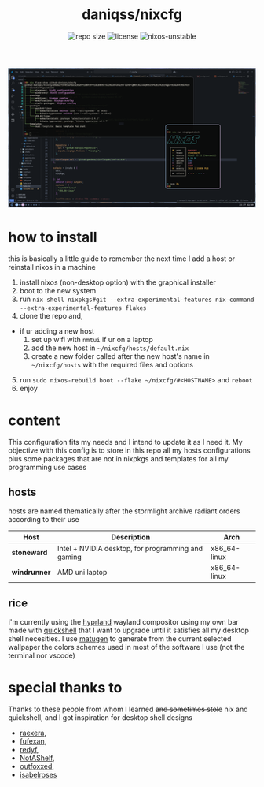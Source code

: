 
<header align="center">
  <h1>
    daniqss/nixcfg
  </h1>

  ![repo size](https://img.shields.io/github/repo-size/daniqss/nixcfg?color=B0C6FF&labelColor=303446&style=for-the-badge&logo=github&logoColor=B0C6FF)
  ![license](https://img.shields.io/static/v1.svg?style=for-the-badge&label=License&message=MIT&logoColor=ca9ee6&colorA=313244&colorB=BFC6DC)
  ![nixos-unstable](https://img.shields.io/badge/NixOS-unstable-blue.svg?style=for-the-badge&labelColor=303446&logo=NixOS&logoColor=E0BBDE&color=E0BBDE)
</header>

![desktop preview](./assets/docs/desktop.png)

# how to install
this is basically a little guide to remember the next time I add a host or reinstall nixos in a machine
1. install nixos (non-desktop option) with the graphical installer
2. boot to the new system
3. run `nix shell nixpkgs#git --extra-experimental-features nix-command --extra-experimental-features flakes`
4. clone the repo and,
  - if ur adding a new host
    1. set up wifi with `nmtui` if ur on a laptop
    2. add the new host in `~/nixcfg/hosts/default.nix`
    3. create a new folder called after the new host's name in `~/nixcfg/hosts` with the required files and options
5. run `sudo nixos-rebuild boot --flake ~/nixcfg/#<HOSTNAME>` and `reboot`
6. enjoy

# content
This configuration fits my needs and I intend to update it as I need it. My objective with this config is to store in this repo all my hosts configurations plus some packages that are not in nixpkgs and templates for all my programming use cases

## hosts
hosts are named thematically after the stormlight archive radiant orders according to their use

| Host           | Description                                         | Arch          |
|----------------|-----------------------------------------------------|---------------|
| **stoneward**  | Intel + NVIDIA desktop, for programming and gaming  | x86_64-linux  |
| **windrunner** | AMD uni laptop                                      | x86_64-linux  |

## rice
I'm currently using the [hyprland](https://hypr.land) wayland compositor using my own bar made with [quickshell](https://quickshell.org/) that I want to upgrade until it satisfies all my desktop shell necesities.
I use [matugen](https://github.com/InioX/matugen) to generate from the current selected wallpaper the colors schemes used in most of the software I use (not the terminal nor vscode)

# special thanks to
Thanks to these people from whom I learned ~~and sometimes stole~~ nix and quickshell, and I got inspiration for desktop shell designs

- [raexera](https://github.com/raexera/yuki),
- [fufexan](https://github.com/fufexan/dotfiles),
- [redyf](https://github.com/redyf/nixdots),
- [NotAShelf](https://github.com/NotAShelf/nyx),
- [outfoxxed](https://git.outfoxxed.me/outfoxxed/nixnew),
- [isabelroses](https://github.com/isabelroses/dotfiles)
